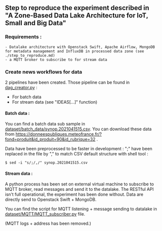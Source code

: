 ## Step to reproduce the experiment described in "A Zone-Based Data Lake Architecture for IoT, Small and Big Data"
### Requirements : 
    
    - Datalake architecture with Openstack Swift, Apache Airflow, MongoDB for metadata management and InfluxDB in processed data zone (see ./step_to_reproduce.md)
    - a MQTT broker to subscribe to for stream data

### Create news workflows for data

2 pipelines have been created. Those pipeline can be found in [dag_creator.py](#apache_airflow/dags/dag_creator.py) :
- For batch data 
- For stream data
(see "IDEAS[...]" function)
#### Batch data :
You can find a batch data sub sample in [dataset/batch_data/synop.2021041515.csv](#dataset/batch_data/synop.2021041515.csv).
You can download these data from https://donneespubliques.meteofrance.fr/?fond=produit&id_produit=90&id_rubrique=32 .

Data have been preprocessed to be faster in development : ";" have been replaced in the file by "," to match CSV default structure with shell tool : 

    $ sed -i "s/;/,/" synop.2021041515.csv

#### Stream data : 

A python process has been set on external virtual machine to subscribe to MQTT broker, read messages and send it to the datalake. The RESTful API isn't full operational, the experiment has been done without. 
Data are directly send to Openstack Swift + MongoDB.

You can find the script for MQTT listening + message sending to datalake in [dataset/MQTT/MQTT_subscriber.py](#data/MQTT/MQTT_subscriber.py) file. 

(MQTT logs + address has been removed.)

